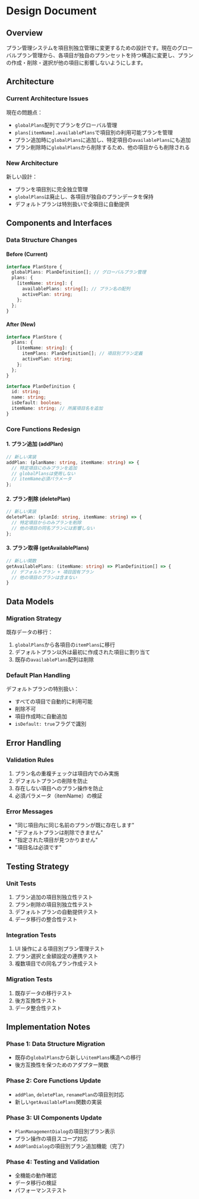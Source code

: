 # Design Document

## Overview

プラン管理システムを項目別独立管理に変更するための設計です。現在のグローバルプラン管理から、各項目が独自のプランセットを持つ構造に変更し、プランの作成・削除・選択が他の項目に影響しないようにします。

## Architecture

### Current Architecture Issues

現在の問題点：

- `globalPlans`配列でプランをグローバル管理
- `plans[itemName].availablePlans`で項目別の利用可能プランを管理
- プラン追加時に`globalPlans`に追加し、特定項目の`availablePlans`にも追加
- プラン削除時に`globalPlans`から削除するため、他の項目からも削除される

### New Architecture

新しい設計：

- プランを項目別に完全独立管理
- `globalPlans`は廃止し、各項目が独自のプランデータを保持
- デフォルトプランは特別扱いで全項目に自動提供

## Components and Interfaces

### Data Structure Changes

#### Before (Current)

```typescript
interface PlanStore {
  globalPlans: PlanDefinition[]; // グローバルプラン管理
  plans: {
    [itemName: string]: {
      availablePlans: string[]; // プラン名の配列
      activePlan: string;
    };
  };
}
```

#### After (New)

```typescript
interface PlanStore {
  plans: {
    [itemName: string]: {
      itemPlans: PlanDefinition[]; // 項目別プラン定義
      activePlan: string;
    };
  };
}

interface PlanDefinition {
  id: string;
  name: string;
  isDefault: boolean;
  itemName: string; // 所属項目名を追加
}
```

### Core Functions Redesign

#### 1. プラン追加 (addPlan)

```typescript
// 新しい実装
addPlan: (planName: string, itemName: string) => {
  // 特定項目にのみプランを追加
  // globalPlansは使用しない
  // itemName必須パラメータ
};
```

#### 2. プラン削除 (deletePlan)

```typescript
// 新しい実装
deletePlan: (planId: string, itemName: string) => {
  // 特定項目からのみプランを削除
  // 他の項目の同名プランには影響しない
};
```

#### 3. プラン取得 (getAvailablePlans)

```typescript
// 新しい関数
getAvailablePlans: (itemName: string) => PlanDefinition[] => {
  // デフォルトプラン + 項目固有プラン
  // 他の項目のプランは含まない
}
```

## Data Models

### Migration Strategy

既存データの移行：

1. `globalPlans`から各項目の`itemPlans`に移行
2. デフォルトプラン以外は最初に作成された項目に割り当て
3. 既存の`availablePlans`配列は削除

### Default Plan Handling

デフォルトプランの特別扱い：

- すべての項目で自動的に利用可能
- 削除不可
- 項目作成時に自動追加
- `isDefault: true`フラグで識別

## Error Handling

### Validation Rules

1. プラン名の重複チェックは項目内でのみ実施
2. デフォルトプランの削除を防止
3. 存在しない項目へのプラン操作を防止
4. 必須パラメータ（itemName）の検証

### Error Messages

- "同じ項目内に同じ名前のプランが既に存在します"
- "デフォルトプランは削除できません"
- "指定された項目が見つかりません"
- "項目名は必須です"

## Testing Strategy

### Unit Tests

1. プラン追加の項目別独立性テスト
2. プラン削除の項目別独立性テスト
3. デフォルトプランの自動提供テスト
4. データ移行の整合性テスト

### Integration Tests

1. UI 操作による項目別プラン管理テスト
2. プラン選択と金額設定の連携テスト
3. 複数項目での同名プラン作成テスト

### Migration Tests

1. 既存データの移行テスト
2. 後方互換性テスト
3. データ整合性テスト

## Implementation Notes

### Phase 1: Data Structure Migration

- 既存の`globalPlans`から新しい`itemPlans`構造への移行
- 後方互換性を保つためのアダプター関数

### Phase 2: Core Functions Update

- `addPlan`, `deletePlan`, `renamePlan`の項目別対応
- 新しい`getAvailablePlans`関数の実装

### Phase 3: UI Components Update

- `PlanManagementDialog`の項目別プラン表示
- プラン操作の項目スコープ対応
- `AddPlanDialog`の項目別プラン追加機能（完了）

### Phase 4: Testing and Validation

- 全機能の動作確認
- データ移行の検証
- パフォーマンステスト
